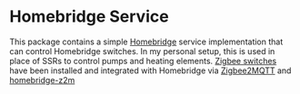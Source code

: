 # Homebridge Service

This package contains a simple [Homebridge](https://homebridge.io) service implementation that can control Homebridge switches.  In my personal setup, this is used in place of SSRs to control pumps and heating elements.  [Zigbee switches](https://www.ikuu.com.au/product/double-power-point-ip54/) have been installed and integrated with Homebridge via [Zigbee2MQTT](https://www.zigbee2mqtt.io) and [homebridge-z2m](https://z2m.dev)

